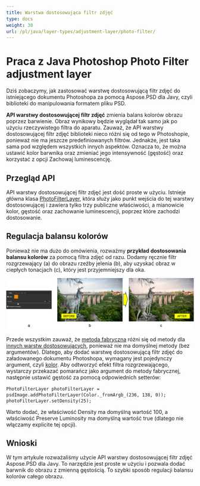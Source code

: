 ```yaml
---
title: Warstwa dostosowująca filtr zdjęć
type: docs
weight: 30
url: /pl/java/layer-types/adjustment-layer/photo-filter/
---
```


# Praca z Java Photoshop Photo Filter adjustment layer

Dziś zobaczymy, jak zastosować warstwę dostosowującą filtr zdjęć do istniejącego dokumentu Photoshopa za pomocą Aspose.PSD dla Javy, czyli biblioteki do manipulowania formatem pliku PSD.

**API warstwy dostosowującej filtr zdjęć** zmienia balans kolorów obrazu poprzez barwienie. Obraz wynikowy będzie wyglądał tak samo jak po użyciu rzeczywistego filtra do aparatu. Zauważ, że API warstwy dostosowującej filtr zdjęć biblioteki nieco różni się od tego w Photoshopie, ponieważ nie ma jeszcze predefiniowanych filtrów. Jednakże, jest taka sama pod względem wszystkich innych aspektów. Oznacza to, że można ustawić kolor barwnika oraz zmieniać jego intensywność (gęstość) oraz korzystać z opcji Zachowaj luminescencję.

## Przegląd API

API warstwy dostosowującej filtr zdjęć jest dość proste w użyciu. Istnieje główna klasa [PhotoFilterLayer](https://reference.aspose.com/psd/java/com.aspose.psd.fileformats.psd.layers.adjustmentlayers/photofilterlayer), która służy jako punkt wejścia do tej warstwy dostosowującej i zawiera tylko trzy publiczne właściwości, a mianowicie kolor, gęstość oraz zachowanie luminescencji, poprzez które zachodzi dostosowanie.

## Regulacja balansu kolorów

Ponieważ nie ma dużo do omówienia, rozważmy **przykład dostosowania balansu kolorów** za pomocą filtra zdjęć od razu. Dodamy ręcznie filtr rozgrzewający (a) do obrazu rzeźby jelenia (b), aby uzyskać obraz w ciepłych tonacjach (c), który jest przyjemniejszy dla oka.

![Przykład warstwy dostosowującej filtr zdjęć](photo-filter-adjustment-layer-figure-1.png)

Przede wszystkim zauważ, że [metoda fabryczna](https://reference.aspose.com/psd/java/com.aspose.psd.fileformats.psd/PsdImage#addPhotoFilterLayer-com.aspose.psd.Color-) różni się od metody dla [innych warstw dostosowujących](https://docs.aspose.com/display/psdjava/PSD+Adjustment+Layers), ponieważ nie ma domyślnej metody (bez argumentów). Dlatego, aby dodać warstwę dostosowującą filtr zdjęć do załadowanego dokumentu Photoshopa, wymagany jest pojedynczy argument, czyli [kolor](https://reference.aspose.com/psd/java/com.aspose.psd/Color). Aby odtworzyć efekt filtra rozgrzewającego, wystarczy przekazać pomarańcz jako argument do metody fabrycznej, następnie ustawić gęstość za pomocą odpowiednich setterów:

    PhotoFilterLayer photoFilterLayer = psdImage.addPhotoFilterLayer(Color._fromArgb_(236, 138, 0));
    photoFilterLayer.setDensity(25);

Warto dodać, że właściwość Density ma domyślną wartość 100, a właściwość Preserve Luminosity ma domyślną wartość true (dlatego nie włączamy explicite tej opcji).

## Wnioski

W tym artykule rozważaliśmy użycie API warstwy dostosowującej filtr zdjęć Aspose.PSD dla Javy. To narzędzie jest proste w użyciu i pozwala dodać barwnik do obrazu z zmienną gęstością. To szybki sposób regulacji balansu kolorów całego obrazu.
